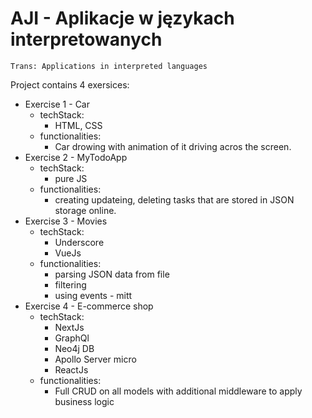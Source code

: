 # AJI - Aplikacje w językach interpretowanych 
`Trans: Applications in interpreted languages`

Project contains 4 exersices: 
- Exercise 1 - Car
  - techStack:
    - HTML, CSS
  - functionalities:
    - Car drowing with animation of it driving acros the screen.
- Exercise 2 - MyTodoApp
  - techStack:
    - pure JS
  - functionalities:
    - creating updateing, deleting tasks that are stored in JSON storage online.
- Exercise 3 - Movies
  - techStack:
    - Underscore
    - VueJs
  - functionalities:
    - parsing JSON data from file
    - filtering
    - using events - mitt
- Exercise 4 - E-commerce shop
  - techStack:
    - NextJs
    - GraphQl
    - Neo4j DB
    - Apollo Server micro
    - ReactJs
  - functionalities:
    - Full CRUD on all models with additional middleware to apply business logic
  
